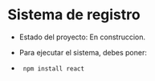 <h1> Sistema de registro </h1>

- Estado del proyecto: En construccion.

- Para ejecutar el sistema, debes poner:

- ``` npm install react```
